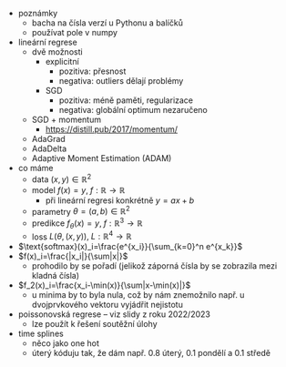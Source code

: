 - poznámky
	- bacha na čísla verzí u Pythonu a balíčků
	- používat pole v numpy
- lineární regrese
	- dvě možnosti
		- explicitní
			- pozitiva: přesnost
			- negativa: outliers dělají problémy
		- SGD
			- pozitiva: méně paměti, regularizace
			- negativa: globální optimum nezaručeno
	- SGD + momentum
		- https://distill.pub/2017/momentum/
	- AdaGrad
	- AdaDelta
	- Adaptive Moment Estimation (ADAM)
- co máme
	- data $(x,y)\in\mathbb R^2$
	- model $f(x)=y,\;f:\mathbb R\to \mathbb R$
		- při lineární regresi konkrétně $y=ax+b$
	- parametry $\theta=(a,b)\in\mathbb R^2$
	- predikce $f_\theta(x)=y,\;f:\mathbb R^3\to \mathbb R$
	- loss $L(\theta,(x,y)),\;L:\mathbb R^4\to \mathbb R$
- $\text{softmax}(x)_i=\frac{e^{x_i}}{\sum_{k=0}^n e^{x_k}}$
- $f(x)_i=\frac{|x_i|}{\sum|x|}$
	- prohodilo by se pořadí (jelikož záporná čísla by se zobrazila mezi kladná čísla)
- $f_2(x)_i=\frac{x_i-\min(x)}{\sum|x-\min(x)|}$
	- u minima by to byla nula, což by nám znemožnilo např. u dvojprvkového vektoru vyjádřit nejistotu
- poissonovská regrese – viz slidy z roku 2022/2023
	- lze použít k řešení soutěžní úlohy
- time splines
	- něco jako one hot
	- úterý kóduju tak, že dám např. 0.8 úterý, 0.1 pondělí a 0.1 středě 
